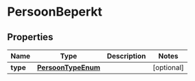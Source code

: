 

# PersoonBeperkt

## Properties

Name | Type | Description | Notes
------------ | ------------- | ------------- | -------------
**type** | [**PersoonTypeEnum**](PersoonTypeEnum.md) |  |  [optional]



